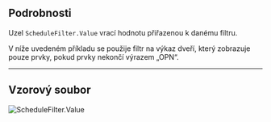 ## Podrobnosti
Uzel `ScheduleFilter.Value` vrací hodnotu přiřazenou k danému filtru.

V níže uvedeném příkladu se použije filtr na výkaz dveří, který zobrazuje pouze prvky, pokud prvky nekončí výrazem „OPN“.
___
## Vzorový soubor

![ScheduleFilter.Value](./Revit.Schedules.ScheduleFilter.Value_img.jpg)
